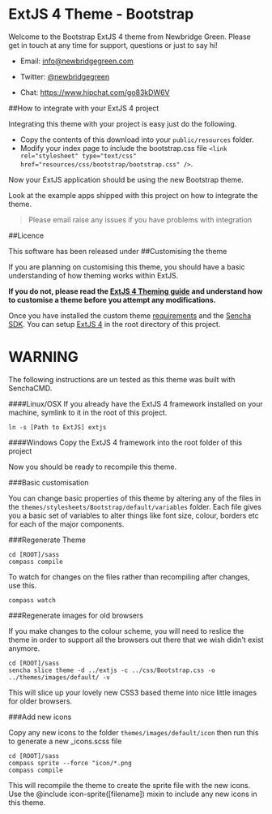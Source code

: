 ExtJS 4 Theme - Bootstrap
=============

Welcome to the Bootstrap ExtJS 4 theme from Newbridge Green. Please get in touch at any time for support, questions or just to say hi!

 - Email: info@newbridgegreen.com

 - Twitter: [@newbridgegreen](https://twitter.com/#!/newbridgegreen)
 
 - Chat: https://www.hipchat.com/go83kDW6V

##How to integrate with your ExtJS 4 project

Integrating this theme with your project is easy just do the following. 

 - Copy the contents of this download into your `public/resources` folder.
 - Modify your index page to include the bootstrap.css file `<link rel="stylesheet" type="text/css" href="resources/css/bootstrap/bootstrap.css" />`.

	
Now your ExtJS application should be using the new Bootstrap theme.

Look at the example apps shipped with this project on how to integrate the theme.

 > Please email raise any issues if you have problems with integration

##Licence

This software has been released under 
##Customising the theme

If you are planning on customising this theme, you should have a basic understanding of how theming works within ExtJS.


**If you do not, please read the [ExtJS 4 Theming guide](http://docs.sencha.com/ext-js/4-1/#!/guide/theming) and understand how to customise a theme before you attempt any modifications.**


Once you have installed the custom theme [requirements](http://docs.sencha.com/ext-js/4-1/#!/guide/theming-section-2) and the [Sencha SDK](http://www.sencha.com/products/sdk-tools). You can setup [ExtJS 4](http://www.sencha.com/products/extjs) in the root directory of this project.

WARNING
=======

The following instructions are un tested as this theme was built with SenchaCMD.

####Linux/OSX
If you already have the ExtJS 4 framework installed on your machine, symlink to it in the root of this project.

	ln -s [Path to ExtJS] extjs
	
####Windows
Copy the ExtJS 4 framework into the root folder of this project

Now you should be ready to recompile this theme.

###Basic customisation

You can change basic properties of this theme by altering any of the files in the `themes/stylesheets/Bootstrap/default/variables` folder. Each file gives you a basic set of variables to alter things like font size, colour, borders etc for each of the major components. 

###Regenerate Theme

	cd [ROOT]/sass
	compass compile
	
To watch for changes on the files rather than recompiling after changes, use this.

	compass watch
	
###Regenerate images for old browsers

If you make changes to the colour scheme, you will need to reslice the theme in order to support all the browsers out there that we wish didn't exist anymore.
 
	cd [ROOT]/sass
	sencha slice theme -d ../extjs -c ../css/Bootstrap.css -o ../themes/images/default/ -v
	
This will slice up your lovely new CSS3 based theme into nice little images for older browsers.


###Add new icons

Copy any new icons to the folder `themes/images/default/icon` then run this to generate a new _icons.scss file

	cd [ROOT]/sass
	compass sprite --force "icon/*.png
	compass compile
	
This will recompile the theme to create the sprite file with the new icons. Use the @include icon-sprite([filename]) mixin to include any new icons in this theme.



